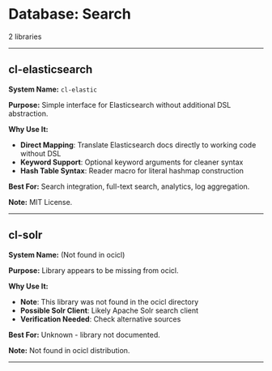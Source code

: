 # Database: Search

2 libraries

---

## cl-elasticsearch

**System Name:** `cl-elastic`

**Purpose:** Simple interface for Elasticsearch without additional DSL abstraction.

**Why Use It:**
- **Direct Mapping**: Translate Elasticsearch docs directly to working code without DSL
- **Keyword Support**: Optional keyword arguments for cleaner syntax
- **Hash Table Syntax**: Reader macro for literal hashmap construction

**Best For:** Search integration, full-text search, analytics, log aggregation.

**Note:** MIT License.

---


## cl-solr

**System Name:** (Not found in ocicl)

**Purpose:** Library appears to be missing from ocicl.

**Why Use It:**
- **Note**: This library was not found in the ocicl directory
- **Possible Solr Client**: Likely Apache Solr search client
- **Verification Needed**: Check alternative sources

**Best For:** Unknown - library not documented.

**Note:** Not found in ocicl distribution.

---


